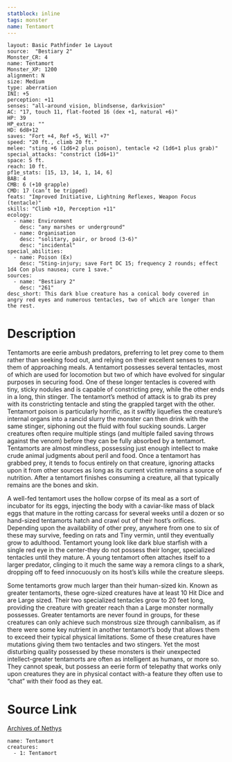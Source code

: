 ```yaml
---
statblock: inline
tags: monster
name: Tentamort
---
```

```statblock
layout: Basic Pathfinder 1e Layout
source:  "Bestiary 2"
Monster_CR: 4
name: Tentamort
Monster_XP: 1200
alignment: N
size: Medium
type: aberration
INI: +5
perception: +11
senses: "all-around vision, blindsense, darkvision"
AC: "17, touch 11, flat-footed 16 (dex +1, natural +6)"
HP: 39
HP_extra: ""
HD: 6d8+12
saves: "Fort +4, Ref +5, Will +7"
speed: "20 ft., climb 20 ft."
melee: "sting +6 (1d6+2 plus poison), tentacle +2 (1d6+1 plus grab)"
special_attacks: "constrict (1d6+1)"
space: 5 ft.
reach: 10 ft.
pf1e_stats: [15, 13, 14, 1, 14, 6]
BAB: 4
CMB: 6 (+10 grapple)
CMD: 17 (can’t be tripped)
feats: "Improved Initiative, Lightning Reflexes, Weapon Focus (tentacle)"
skills: "Climb +10, Perception +11"
ecology:
  - name: Environment
    desc: "any marshes or underground"
  - name: Organisation
    desc: "solitary, pair, or brood (3-6)"
    desc: "incidental"
special_abilities:
  - name: Poison (Ex)
    desc: "Sting-injury; save Fort DC 15; frequency 2 rounds; effect 1d4 Con plus nausea; cure 1 save."
sources:
  - name: "Bestiary 2"
    desc: "261"
desc_short: This dark blue creature has a conical body covered in angry red eyes and numerous tentacles, two of which are longer than the rest.
```
# Description
Tentamorts are eerie ambush predators, preferring to let prey come to them rather than seeking food out, and relying on their excellent senses to warn them of approaching meals. A tentamort possesses several tentacles, most of which are used for locomotion but two of which have evolved for singular purposes in securing food. One of these longer tentacles is covered with tiny, sticky nodules and is capable of constricting prey, while the other ends in a long, thin stinger. The tentamort’s method of attack is to grab its prey with its constricting tentacle and sting the grappled target with the other. Tentamort poison is particularly horrific, as it swiftly liquefies the creature’s internal organs into a rancid slurry the monster can then drink with the same stinger, siphoning out the fluid with foul sucking sounds. Larger creatures often require multiple stings (and multiple failed saving throws against the venom) before they can be fully absorbed by a tentamort. Tentamorts are almost mindless, possessing just enough intellect to make crude animal judgments about peril and food. Once a tentamort has grabbed prey, it tends to focus entirely on that creature, ignoring attacks upon it from other sources as long as its current victim remains a source of nutrition. After a tentamort finishes consuming a creature, all that typically remains are the bones and skin.

A well-fed tentamort uses the hollow corpse of its meal as a sort of incubator for its eggs, injecting the body with a caviar-like mass of black eggs that mature in the rotting carcass for several weeks until a dozen or so hand-sized tentamorts hatch and crawl out of their host’s orifices. Depending upon the availability of other prey, anywhere from one to six of these may survive, feeding on rats and Tiny vermin, until they eventually grow to adulthood. Tentamort young look like dark blue starfish with a single red eye in the center-they do not possess their longer, specialized tentacles until they mature. A young tentamort often attaches itself to a larger predator, clinging to it much the same way a remora clings to a shark, dropping off to feed innocuously on its host’s kills while the creature sleeps.

Some tentamorts grow much larger than their human-sized kin. Known as greater tentamorts, these ogre-sized creatures have at least 10 Hit Dice and are Large sized. Their two specialized tentacles grow to 20 feet long, providing the creature with greater reach than a Large monster normally possesses. Greater tentamorts are never found in groups, for these creatures can only achieve such monstrous size through cannibalism, as if there were some key nutrient in another tentamort’s body that allows them to exceed their typical physical limitations. Some of these creatures have mutations giving them two tentacles and two stingers. Yet the most disturbing quality possessed by these monsters is their unexpected intellect-greater tentamorts are often as intelligent as humans, or more so. They cannot speak, but possess an eerie form of telepathy that works only upon creatures they are in physical contact with-a feature they often use to “chat” with their food as they eat.
# Source Link
[Archives of Nethys](https://aonprd.com/MonsterDisplay.aspx?ItemName=Tentamort)
```encounter-table
name: Tentamort
creatures:
  - 1: Tentamort
```

